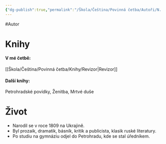 ```yaml
---
{"dg-publish":true,"permalink":"/Škola/Čeština/Povinná četba/Autoři/N. V. Gogol/","created":"2024-03-18T20:55:32.783+01:00","updated":"2024-03-13T18:24:43.682+01:00"}
---
```


#Autor 
# Knihy
#### V mé četbě:
[[Škola/Čeština/Povinná četba/Knihy/Revizor\|Revizor]]
#### Další knihy:
Petrohradské povídky, Ženitba, Mrtvé duše
# Život
- Narodil se v roce 1809 na Ukrajině.
- Byl prozaik, dramatik, básník, kritik a publicista, klasik ruské literatury.
- Po studiu na gymnáziu odjel do Petrohradu, kde se stal úředníkem.
